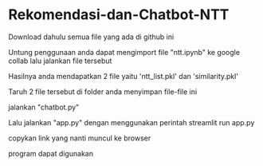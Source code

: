 # Rekomendasi-dan-Chatbot-NTT

Download dahulu semua file yang ada di github ini

Untung penggunaan anda dapat mengimport file "ntt.ipynb" ke google collab lalu jalankan file tersebut

Hasilnya anda mendapatkan 2 file yaitu 'ntt_list.pkl' dan 'similarity.pkl'

Taruh 2 file tersebut di folder anda menyimpan file-file ini

jalankan "chatbot.py" 

Lalu jalankan "app.py" dengan menggunakan perintah streamlit run app.py

copykan link yang nanti muncul ke browser

program dapat digunakan
